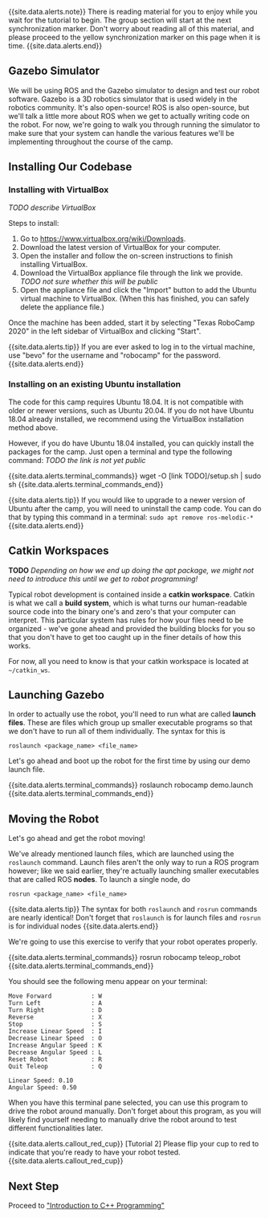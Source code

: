 {{site.data.alerts.note}}
There is reading material for you to enjoy while you wait for the tutorial to begin. The group section will start at the next synchronization marker. Don't worry about reading all of this material, and please proceed to the yellow synchronization marker on this page when it is time.
{{site.data.alerts.end}}

## Gazebo Simulator

We will be using ROS and the Gazebo simulator to design and test our robot software. Gazebo is a 3D robotics simulator that is used widely in the robotics community. It's also open-source! ROS is also open-source, but we'll talk a little more about ROS when we get to actually writing code on the robot. For now, we're going to walk you through running the simulator to make sure that your system can handle the various features we'll be implementing throughout the course of the camp.

## Installing Our Codebase

### Installing with VirtualBox

*TODO describe VirtualBox*

Steps to install:

1. Go to https://www.virtualbox.org/wiki/Downloads.
2. Download the latest version of VirtualBox for your computer.
3. Open the installer and follow the on-screen instructions to finish installing VirtualBox.
4. Download the VirtualBox appliance file through the link we provide. *TODO not sure whether this will be public*
5. Open the appliance file and click the "Import" button to add the Ubuntu virtual machine to VirtualBox. (When this has finished, you can safely delete the appliance file.)

Once the machine has been added, start it by selecting "Texas RoboCamp 2020" in the left sidebar of VirtualBox and clicking "Start".

{{site.data.alerts.tip}}
If you are ever asked to log in to the virtual machine, use "bevo" for the username and "robocamp" for the password.
{{site.data.alerts.end}}

### Installing on an existing Ubuntu installation

The code for this camp requires Ubuntu 18.04. It is not compatible with older or newer versions, such as Ubuntu 20.04. If you do not have Ubuntu 18.04 already installed, we recommend using the VirtualBox installation method above.

However, if you do have Ubuntu 18.04 installed, you can quickly install the packages for the camp. Just open a terminal and type the following command: *TODO the link is not yet public*

{{site.data.alerts.terminal_commands}}
wget -O [link TODO]/setup.sh | sudo sh
{{site.data.alerts.terminal_commands_end}}

{{site.data.alerts.tip}}
If you would like to upgrade to a newer version of Ubuntu after the camp, you will need to uninstall the camp code. You can do that by typing this command in a terminal: `sudo apt remove ros-melodic-*`
{{site.data.alerts.end}}

## Catkin Workspaces

**TODO** *Depending on how we end up doing the apt package, we might not need to introduce this until we get to robot programming!*

Typical robot development is contained inside a **catkin workspace**. Catkin is what we call a **build system**, which is what turns our human-readable source code into the binary one's and zero's that your computer can interpret. This particular system has rules for how your files need to be organized - we've gone ahead and provided the building blocks for you so that you don't have to get too caught up in the finer details of how this works.

For now, all you need to know is that your catkin workspace is located at `~/catkin_ws`. 

## Launching Gazebo

In order to actually use the robot, you'll need to run what are called **launch files**. These are files which group up smaller executable programs so that we don't have to run all of them individually. The syntax for this is

```
roslaunch <package_name> <file_name>
```

Let's go ahead and boot up the robot for the first time by using our demo launch file. 

{{site.data.alerts.terminal_commands}}
roslaunch robocamp demo.launch
{{site.data.alerts.terminal_commands_end}}


## Moving the Robot

Let's go ahead and get the robot moving!

We've already mentioned launch files, which are launched using the `roslaunch` command. Launch files aren't the only way to run a ROS program however; like we said earlier, they're actually launching smaller executables that are called ROS **nodes**. To launch a single node, do

```
rosrun <package_name> <file_name>
```

{{site.data.alerts.tip}}
The syntax for both <code>roslaunch</code> and <code>rosrun</code> commands are nearly identical! Don't forget that <code>roslaunch</code> is for launch files and <code>rosrun</code> is for individual nodes
{{site.data.alerts.end}}

We're going to use this exercise to verify that your robot operates properly.  

{{site.data.alerts.terminal_commands}}
rosrun robocamp teleop_robot
{{site.data.alerts.terminal_commands_end}}

You should see the following menu appear on your terminal:

```
Move Forward           : W
Turn Left              : A
Turn Right             : D
Reverse                : X
Stop                   : S
Increase Linear Speed  : I
Decrease Linear Speed  : O
Increase Angular Speed : K
Decrease Angular Speed : L
Reset Robot            : R
Quit Teleop            : Q

Linear Speed: 0.10
Angular Speed: 0.50
```

When you have this terminal pane selected, you can use this program to drive the robot around manually. Don't forget about this program, as you will likely find yourself needing to manually drive the robot around to test different functionalities later.

{{site.data.alerts.callout_red_cup}}
[Tutorial 2] Please flip your cup to red to indicate that you're ready to have your robot tested.
{{site.data.alerts.callout_red_cup}}

## Next Step

Proceed to ["Introduction to C++ Programming"](programming_introduction.html)

